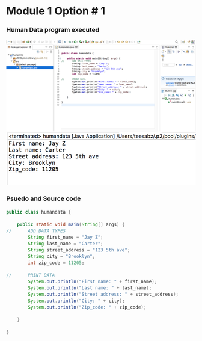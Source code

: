 # Module 1 Option # 1

### Human Data program executed

![photo](humandata_1.png)
![photo](humandata_2.png)

### Psuedo and Source code

```Java
public class humandata {

	public static void main(String[] args) {
//		ADD DATA TYPES
        String first_name = "Jay Z";
        String last_name = "Carter";
        String street_address = "123 5th ave";
        String city = "Brooklyn";
        int zip_code = 11205;

// 		PRINT DATA
        System.out.println("First name: " + first_name);
        System.out.println("Last name: " + last_name);
        System.out.println("Street address: " + street_address);
        System.out.println("City: " + city);
        System.out.println("Zip_code: " + zip_code);

	}

}

```
